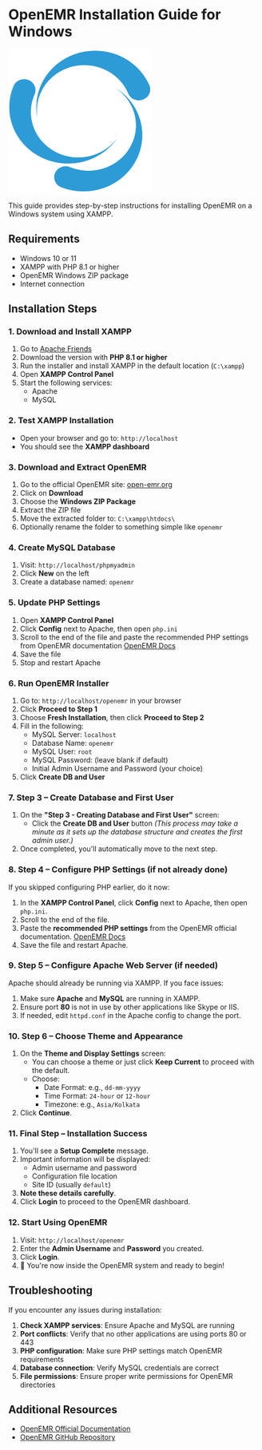# OpenEMR Installation Guide for Windows

![OpenEMR Logo](openemr-logo.png)

This guide provides step-by-step instructions for installing OpenEMR on a Windows system using XAMPP.

## Requirements

- Windows 10 or 11
- XAMPP with PHP 8.1 or higher
- OpenEMR Windows ZIP package
- Internet connection

## Installation Steps

### 1. Download and Install XAMPP

1. Go to [Apache Friends](https://www.apachefriends.org)
2. Download the version with **PHP 8.1 or higher**
3. Run the installer and install XAMPP in the default location (`C:\xampp`)
4. Open **XAMPP Control Panel**
5. Start the following services:
   - Apache
   - MySQL

### 2. Test XAMPP Installation

- Open your browser and go to: `http://localhost`
- You should see the **XAMPP dashboard**

### 3. Download and Extract OpenEMR

1. Go to the official OpenEMR site: [open-emr.org](https://www.open-emr.org)
2. Click on **Download**
3. Choose the **Windows ZIP Package**
4. Extract the ZIP file
5. Move the extracted folder to: `C:\xampp\htdocs\`
6. Optionally rename the folder to something simple like `openemr`

### 4. Create MySQL Database

1. Visit: `http://localhost/phpmyadmin`
2. Click **New** on the left
3. Create a database named: `openemr`

### 5. Update PHP Settings

1. Open **XAMPP Control Panel**
2. Click **Config** next to Apache, then open `php.ini`
3. Scroll to the end of the file and paste the recommended PHP settings from OpenEMR documentation [OpenEMR Docs](https://www.open-emr.org/wiki/index.php/FAQ#What_are_the_correct_PHP_settings_.28can_be_found_in_the_php.ini_file.29.3F)
4. Save the file
5. Stop and restart Apache

### 6. Run OpenEMR Installer

1. Go to: `http://localhost/openemr` in your browser
2. Click **Proceed to Step 1**
3. Choose **Fresh Installation**, then click **Proceed to Step 2**
4. Fill in the following:
   - MySQL Server: `localhost`
   - Database Name: `openemr`
   - MySQL User: `root`
   - MySQL Password: (leave blank if default)
   - Initial Admin Username and Password (your choice)
5. Click **Create DB and User**

### 7. Step 3 – Create Database and First User

1. On the **"Step 3 - Creating Database and First User"** screen:
   - Click the **Create DB and User** button *(This process may take a minute as it sets up the database structure and creates the first admin user.)*
2. Once completed, you'll automatically move to the next step.

### 8. Step 4 – Configure PHP Settings (if not already done)

If you skipped configuring PHP earlier, do it now:
1. In the **XAMPP Control Panel**, click **Config** next to Apache, then open `php.ini`.
2. Scroll to the end of the file.
3. Paste the **recommended PHP settings** from the OpenEMR official documentation. [OpenEMR Docs](https://www.open-emr.org/wiki/index.php/FAQ#What_are_the_correct_PHP_settings_.28can_be_found_in_the_php.ini_file.29.3F)
4. Save the file and restart Apache.

### 9. Step 5 – Configure Apache Web Server (if needed)

Apache should already be running via XAMPP. If you face issues:
1. Make sure **Apache** and **MySQL** are running in XAMPP.
2. Ensure port **80** is not in use by other applications like Skype or IIS.
3. If needed, edit `httpd.conf` in the Apache config to change the port.

### 10. Step 6 – Choose Theme and Appearance

1. On the **Theme and Display Settings** screen:
   - You can choose a theme or just click **Keep Current** to proceed with the default.
   - Choose:
     - Date Format: e.g., `dd-mm-yyyy`
     - Time Format: `24-hour` or `12-hour`
     - Timezone: e.g., `Asia/Kolkata`
2. Click **Continue**.

### 11. Final Step – Installation Success

1. You'll see a **Setup Complete** message.
2. Important information will be displayed:
   - Admin username and password
   - Configuration file location
   - Site ID (usually `default`)
3. **Note these details carefully**.
4. Click **Login** to proceed to the OpenEMR dashboard.

### 12. Start Using OpenEMR

1. Visit: `http://localhost/openemr`
2. Enter the **Admin Username** and **Password** you created.
3. Click **Login**.
4. 🎉 You're now inside the OpenEMR system and ready to begin!

## Troubleshooting

If you encounter any issues during installation:

1. **Check XAMPP services**: Ensure Apache and MySQL are running
2. **Port conflicts**: Verify that no other applications are using ports 80 or 443
3. **PHP configuration**: Make sure PHP settings match OpenEMR requirements
4. **Database connection**: Verify MySQL credentials are correct
5. **File permissions**: Ensure proper write permissions for OpenEMR directories

## Additional Resources

- [OpenEMR Official Documentation](https://www.open-emr.org/wiki/index.php/OpenEMR_Wiki_Home_Page)
- [OpenEMR GitHub Repository](https://github.com/openemr/openemr)

 